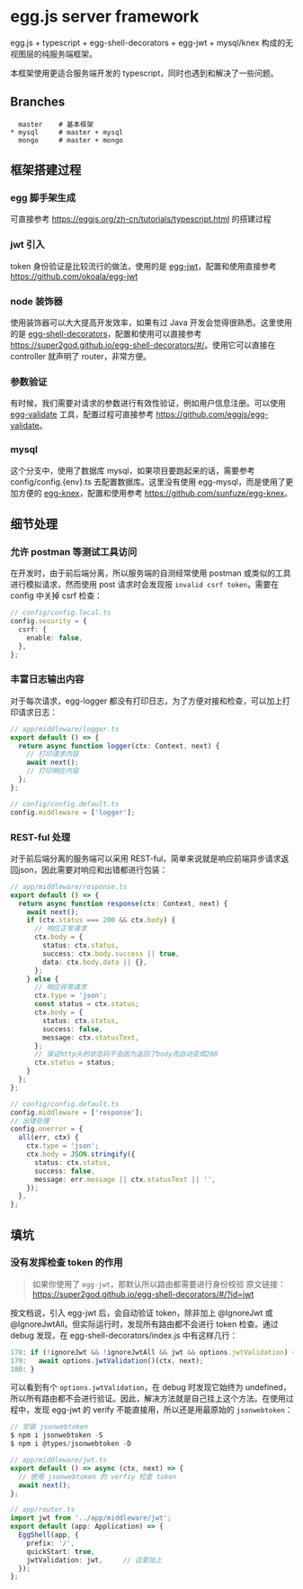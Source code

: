 # egg.js server framework

egg.js + typescript + egg-shell-decorators + egg-jwt + mysql/knex 构成的无视图层的纯服务端框架。

本框架使用更适合服务端开发的 typescript，同时也遇到和解决了一些问题。



## Branches

```
  master    # 基本框架
* mysql     # master + mysql
  mongo     # master + mongo
```



## 框架搭建过程

### egg 脚手架生成

可直接参考 <https://eggjs.org/zh-cn/tutorials/typescript.html> 的搭建过程

### jwt 引入

token 身份验证是比较流行的做法，使用的是 [egg-jwt](https://github.com/okoala/egg-jwt)，配置和使用直接参考<https://github.com/okoala/egg-jwt>

### node 装饰器

使用装饰器可以大大提高开发效率，如果有过 Java 开发会觉得很熟悉。这里使用的是 [egg-shell-decorators](https://super2god.github.io/egg-shell-decorators/#/)，配置和使用可以直接参考 <https://super2god.github.io/egg-shell-decorators/#/>。使用它可以直接在 controller 就声明了 router，非常方便。

### 参数验证

有时候，我们需要对请求的参数进行有效性验证，例如用户信息注册。可以使用 [egg-validate](https://github.com/eggjs/egg-validate) 工具，配置过程可直接参考 <https://github.com/eggjs/egg-validate>。

### mysql

这个分支中，使用了数据库 mysql，如果项目要跑起来的话，需要参考 config/config.{env}.ts 去配置数据库。这里没有使用 egg-mysql，而是使用了更加方便的 [egg-knex](https://github.com/sunfuze/egg-knex)，配置和使用参考 <https://github.com/sunfuze/egg-knex>。



## 细节处理

### 允许 postman 等测试工具访问

在开发时，由于前后端分离，所以服务端的自测经常使用 postman 或类似的工具进行模拟请求，然而使用 post 请求时会发现报 `invalid csrf token`，需要在 config 中关掉 csrf 检查：

```ts
// config/config.local.ts
config.security = {
  csrf: {
    enable: false,
  },
};
```

### 丰富日志输出内容

对于每次请求，egg-logger 都没有打印日志，为了方便对接和检查，可以加上打印请求日志：

```ts
// app/middleware/logger.ts
export default () => {
  return async function logger(ctx: Context, next) {
    // 打印请求内容
    await next();
    // 打印响应内容
  };
};

// config/config.default.ts
config.middleware = ['logger'];
```

### REST-ful 处理

对于前后端分离的服务端可以采用 REST-ful，简单来说就是响应前端异步请求返回json，因此需要对响应和出错都进行包装：

```ts
// app/middleware/response.ts
export default () => {
  return async function response(ctx: Context, next) {
    await next();
    if (ctx.status === 200 && ctx.body) {
      // 响应正常请求
      ctx.body = {
        status: ctx.status,
        success: ctx.body.success || true,
        data: ctx.body.data || {},
      };
    } else {
      // 响应异常请求
      ctx.type = 'json';
      const status = ctx.status;
      ctx.body = {
        status: ctx.status,
        success: false,
        message: ctx.statusText,
      };
      // 保证http头的状态码不会因为返回了body而自动变成200
      ctx.status = status;
    }
  };
};

// config/config.default.ts
config.middleware = ['response'];
// 出错处理
config.onerror = {
  all(err, ctx) {
    ctx.type = 'json';
    ctx.body = JSON.stringify({
      status: ctx.status,
      success: false,
      message: err.message || ctx.statusText || '',
    });
  },
};
```



## 填坑

### 没有发挥检查 token 的作用

> 如果你使用了 `egg-jwt`，那默认所以路由都需要进行身份校验
> 原文链接：<https://super2god.github.io/egg-shell-decorators/#/?id=jwt>

按文档说，引入 egg-jwt 后，会自动验证 token，除非加上 @IgnoreJwt 或 @IgnoreJwtAll。但实际运行时，发现所有路由都不会进行 token 检查。通过 debug 发现，在 egg-shell-decorators/index.js 中有这样几行：

```js
178: if (!ignoreJwt && !ignoreJwtAll && jwt && options.jwtValidation) {
179:   await options.jwtValidation()(ctx, next);
180: }
```

可以看到有个 `options.jwtValidation`，在 debug 时发现它始终为 undefined，所以所有路由都不会进行验证。因此，解决方法就是自己挂上这个方法。在使用过程中，发现 egg-jwt 的 verify 不能直接用，所以还是用最原始的 `jsonwebtoken`：

```ts
// 安装 jsonwebtoken
$ npm i jsonwebtoken -S
$ npm i @types/jsonwebtoken -D

// app/middleware/jwt.ts
export default () => async (ctx, next) => {
  // 使用 jsonwebtoken 的 verfiy 检查 token
  await next();
};

// app/router.ts
import jwt from '../app/middleware/jwt';
export default (app: Application) => {
  EggShell(app, {
    prefix: '/',
    quickStart: true,
    jwtValidation: jwt,		// 这里加上
  });
};
```

